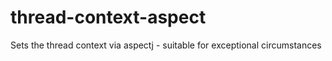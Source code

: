 # thread-context-aspect
Sets the thread context via aspectj - suitable for exceptional circumstances
